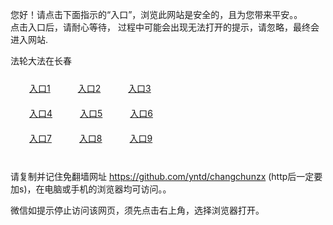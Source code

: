 您好！请点击下面指示的“入口”，浏览此网站是安全的，且为您带来平安。。 <br/>
点击入口后，请耐心等待， 过程中可能会出现无法打开的提示，请忽略，最终会进入网站. </br>

法轮大法在长春<br/>
<div style="padding:10px"><a style="margin:20px" target="_blank" href="https://d1w7v4pp4ioct4.cloudfront.net/2Qpsp?xmwdgjf" id="ccLink1" rel="nofollow">入口1</a> <a target="_blank" style="margin:20px" href="https://dpx560wkfmf8v.cloudfront.net/2Qpsp?alsysei" id="ccLink2" rel="nofollow">入口2</a> <a style="margin:20px" target="_blank" href="https://d3h4e68s4d4j6q.cloudfront.net/2Qpsp?bwlrhuds" id="ccLink3" rel="nofollow">入口3</a></div>

<div style="padding:10px" ><a style="margin:20px" target="_blank" href="https://d1w7v4pp4ioct4.cloudfront.net/2Qpsp?xmwdgjf" id="ccLink4" rel="nofollow">入口4</a> <a style="margin:20px" href="https://dpx560wkfmf8v.cloudfront.net/2Qpsp?alsysei" target="_blank" id="ccLink5" rel="nofollow">入口5</a> <a style="margin:20px" href="https://d3h4e68s4d4j6q.cloudfront.net/2Qpsp?bwlrhuds" target="_blank" id="ccLink6" rel="nofollow">入口6</a></div>

<div style="padding:10px"><a style="margin:20px" target="_blank" href="https://d1w7v4pp4ioct4.cloudfront.net/2Qpsp?xmwdgjf" id="ccLink7" rel="nofollow">入口7</a> <a style="margin:20px" href="https://dpx560wkfmf8v.cloudfront.net/2Qpsp?alsysei" target="_blank" id="ccLink8" rel="nofollow">入口8</a> <a style="margin:20px" target="_blank" href="https://d3h4e68s4d4j6q.cloudfront.net/2Qpsp?bwlrhuds" id="ccLink9" rel="nofollow">入口9</a></div>

<br/>



请复制并记住免翻墙网址 https://github.com/yntd/changchunzx (http后一定要加s)，在电脑或手机的浏览器均可访问。。<br/>

微信如提示停止访问该网页，须先点击右上角，选择浏览器打开。
